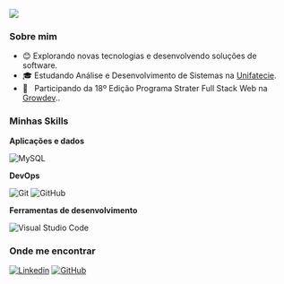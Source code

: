 ![](https://komarev.com/ghpvc/?username=valquiriacode&color=006bed)

<h3>Sobre mim</h3>

- 😊 Explorando novas tecnologias e desenvolvendo soluções de software.
- 🎓 Estudando Análise e Desenvolvimento de Sistemas na <a href="https://unifatecie.edu.br/">Unifatecie</a>.
- 🌱 &nbsp; Participando da 18º Edição Programa Strater Full Stack Web na <a href="https://www.growdev.com.br/">Growdev</a>..

<h3>Minhas Skills</h3>

**Aplicações e dados**

![MySQL](https://img.shields.io/badge/-MySQL-333333?style=flat&logo=mysql)

**DevOps**

![Git](https://img.shields.io/badge/-Git-333333?style=flat&logo=git)
![GitHub](https://img.shields.io/badge/-GitHub-333333?style=flat&logo=github)

**Ferramentas de desenvolvimento**

![Visual Studio Code](https://img.shields.io/badge/-Visual%20Studio%20Code-333333?style=flat&logo=visual-studio-code&logoColor=007ACC)
<br/>
<h3>Onde me encontrar</h3>

[![Linkedin](https://img.shields.io/badge/-Linkedin-blue?style=flat-square&logo=Linkedin&logoColor=white&link=https://www.linkedin.com/in/valqu%C3%ADria-tavares/)](https://www.linkedin.com/in/valqu%C3%ADria-tavares/)
[![GitHub](https://img.shields.io/github/followers/Valtavarescode?label=follow&style=social)](https://github.com/Valtavares)
